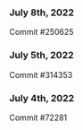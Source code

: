 ### July 8th, 2022

Commit #250625

### July 5th, 2022

Commit #314353


### July 4th, 2022

Commit #72281
